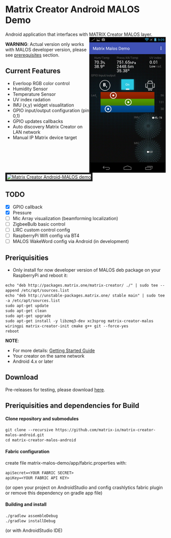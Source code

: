 # Matrix Creator Android MALOS Demo
Android application that interfaces with MATRIX Creator MALOS layer. <a href="https://github.com/matrix-io/matrix-creator-malos-android/blob/master/screenshot.jpg"><img src="https://github.com/matrix-io/matrix-creator-malos-android/blob/master/screenshot.jpg" align="right" height="426" width="240" ></a>

**WARNING**: Actual version only works with MALOS developer version, please see [prerequisites](#preriquisities) section.

## Current Features

* Everloop RGB color control
* Humidity Sensor
* Temperature Sensor
* UV index radation
* IMU (x,y) widget visualitation
* GPIO input/output configuration (pin 0,1)
* GPIO updates callbacks
* Auto discovery Matrix Creator on LAN network
* Manual IP Matrix device target

<a href="http://www.youtube.com/watch?feature=player_embedded&v=ihV_v7zFO7A" target="_blank"><img src="http://img.youtube.com/vi/ihV_v7zFO7A/0.jpg" 
alt="Matrix Creator Android-MALOS demo" width="234" height="180" border="5" /></a>

## TODO
- [X] GPIO callback
- [X] Pressure
- [ ] Mic Array visualization (beamforming localization)
- [ ] ZigbeeBulb basic control
- [ ] LIRC custom control config
- [ ] RaspberryPi Wifi config via BT4
- [ ] MALOS WakeWord config via Android (in development)

## Preriquisities

* Only install for now developer version of MALOS deb package on your RaspberryPi and reboot it:

```
echo "deb http://packages.matrix.one/matrix-creator/ ./" | sudo tee --append /etc/apt/sources.list
echo "deb http://unstable-packages.matrix.one/ stable main" | sudo tee -a /etc/apt/sources.list
sudo apt-get update
sudo apt-get clean
sudo apt-get upgrade
sudo apt-get install -y libzmq3-dev xc3sprog matrix-creator-malos wiringpi matrix-creator-init cmake g++ git --force-yes
reboot
```

**NOTE**: 
* For more details: [Getting Started Guide](https://matrix-io.github.io/matrix-documentation/MALOS/overview/)
* Your creator on the same network
* Android 4.x or later

## Download
Pre-releases for testing, please download [here](https://github.com/matrix-io/matrix-creator-malos-android/releases).

## Preriquisities and dependencies for Build

#### Clone repository and submodules

```
git clone --recursive https://github.com/matrix-io/matrix-creator-malos-android.git
cd matrix-creator-malos-android
```

#### Fabric configuration

create file matrix-malos-demo/app/fabric.properties with:
```
apiSecret=<YOUR FABRIC SECRET>
apiKey=<YOUR FABRIC API KEY>
```
(or open your project on AndroidStudio and config crashlytics fabric plugin or remove this dependency on gradle app file)

#### Building and install

```
./gradlew assembleDebug
./gradlew installDebug
```
(or with AndroidStudio IDE)

